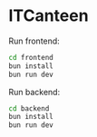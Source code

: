 # ITCanteen

Run frontend:
```sh
cd frontend
bun install
bun run dev
```

Run backend:
```sh
cd backend
bun install
bun run dev
```
